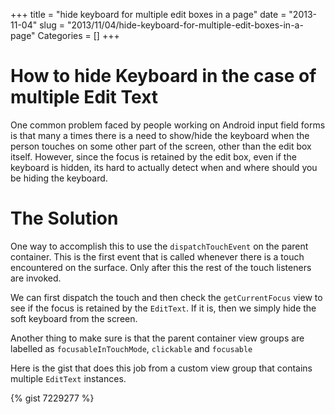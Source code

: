 +++
title = "hide keyboard for multiple edit boxes in a page"
date = "2013-11-04"
slug = "2013/11/04/hide-keyboard-for-multiple-edit-boxes-in-a-page"
Categories = []
+++

How to hide Keyboard in the case of multiple Edit Text
======================================================
One common problem faced by people working on Android input field forms is that many a times there is a need to show/hide the keyboard when the person touches on some other part of the screen, other than the edit box itself. However, since the focus is retained by the edit box, even if the keyboard is hidden, its hard to actually detect when and where should you be hiding the keyboard.

The Solution
============
One way to accomplish this to use the `dispatchTouchEvent` on the parent container. This is the first event that is called whenever there is a touch encountered on the surface. Only after this the rest of the touch listeners are invoked. 

We can first dispatch the touch and then check the `getCurrentFocus` view to see if the focus is retained by the `EditText`. If it is, then we simply hide the soft keyboard from the screen.

Another thing to make sure is that the parent container view groups are labelled as `focusableInTouchMode`, `clickable` and `focusable`

Here is the gist that does this job from a custom view group that contains multiple `EditText` instances.

{% gist 7229277 %}
